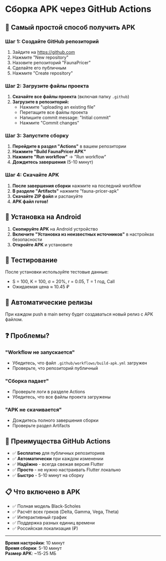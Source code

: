 # Сборка APK через GitHub Actions

## 🚀 Самый простой способ получить APK

### Шаг 1: Создайте GitHub репозиторий

1. Зайдите на https://github.com
2. Нажмите "New repository"
3. Назовите репозиторий "FaunaPricer"
4. Сделайте его публичным
5. Нажмите "Create repository"

### Шаг 2: Загрузите файлы проекта

1. **Скачайте все файлы проекта** (включая папку `.github`)
2. **Загрузите в репозиторий:**
   - Нажмите "uploading an existing file"
   - Перетащите все файлы проекта
   - Напишите commit message: "Initial commit"
   - Нажмите "Commit changes"

### Шаг 3: Запустите сборку

1. **Перейдите в раздел "Actions"** в вашем репозитории
2. **Нажмите "Build FaunaPricer APK"**
3. **Нажмите "Run workflow"** → "Run workflow"
4. **Дождитесь завершения** (5-10 минут)

### Шаг 4: Скачайте APK

1. **После завершения сборки** нажмите на последний workflow
2. **В разделе "Artifacts"** нажмите "fauna-pricer-apk"
3. **Скачайте ZIP файл** и распакуйте
4. **APK файл готов!**

## 📱 Установка на Android

1. **Скопируйте APK** на Android устройство
2. **Включите "Установка из неизвестных источников"** в настройках безопасности
3. **Откройте APK** и установите

## 🧪 Тестирование

После установки используйте тестовые данные:
- S = 100, K = 100, σ = 20%, r = 0.05, T = 1 год, Call
- Ожидаемая цена ≈ 10.45 ₽

## 🔄 Автоматические релизы

При каждом push в main ветку будет создаваться новый релиз с APK файлом.

## ❓ Проблемы?

### "Workflow не запускается"
- Убедитесь, что файл `.github/workflows/build-apk.yml` загружен
- Проверьте, что репозиторий публичный

### "Сборка падает"
- Проверьте логи в разделе Actions
- Убедитесь, что все файлы проекта загружены

### "APK не скачивается"
- Дождитесь полного завершения сборки
- Проверьте раздел Artifacts

## 🎯 Преимущества GitHub Actions

- ✅ **Бесплатно** для публичных репозиториев
- ✅ **Автоматически** при каждом изменении
- ✅ **Надёжно** - всегда свежая версия Flutter
- ✅ **Просто** - не нужно настраивать Flutter локально
- ✅ **Быстро** - 5-10 минут на сборку

## 📋 Что включено в APK

- ✅ Полная модель Black-Scholes
- ✅ Расчёт всех греков (Delta, Gamma, Vega, Theta)
- ✅ Интерактивный график
- ✅ Поддержка разных единиц времени
- ✅ Российская локализация (₽)

---

**Время настройки**: 10 минут  
**Время сборки**: 5-10 минут  
**Размер APK**: ~15-25 МБ
